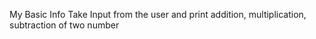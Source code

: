 My Basic Info
Take Input from the user and print addition, multiplication, subtraction of two number

